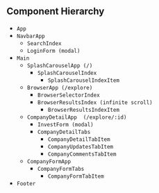 ## Component Hierarchy

* `App`
 * `NavbarApp`
   * `SearchIndex`
    * `LoginForm (modal)`
 * `Main`
   * `SplashCarouselApp (/)`
     * `SplashCarouselIndex`
       * `SplashCarouselIndexItem`
    * `BrowserApp (/explore)`
      * `BrowserSelectorIndex`
      * `BrowserResultsIndex (infinite scroll)`
        * `BrowserResultsIndexItem`
    * `CompanyDetailApp  (/explore/:id)`
      * `InvestForm (modal)`
      * `CompanyDetailTabs`
        * `CompanyDetailTabItem`
        * `CompanyUpdatesTabItem`
        * `CompanyCommentsTabItem`
     * `CompanyFormApp`
       * `CompanyFormTabs`
         * `CompanyFormTabItem`
 * `Footer`
